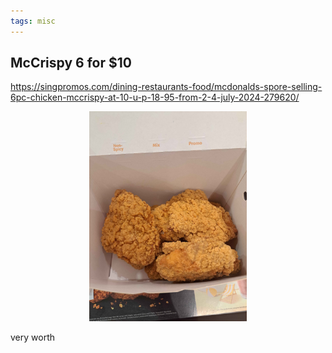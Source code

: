 ```yaml
---
tags: misc
---
```


## McCrispy 6 for $10

<https://singpromos.com/dining-restaurants-food/mcdonalds-spore-selling-6pc-chicken-mccrispy-at-10-u-p-18-95-from-2-4-july-2024-279620/>

<center>
  <img src="/media/mccrispy.jpg" width="50%">
</center>

very worth
